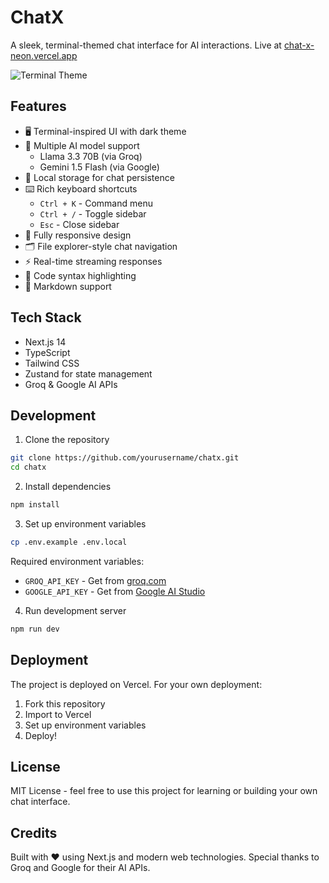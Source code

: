 # ChatX

A sleek, terminal-themed chat interface for AI interactions. Live at [chat-x-neon.vercel.app](https://chat-x-neon.vercel.app/)

![Terminal Theme](https://chat-x-neon.vercel.app/favicon.ico)

## Features

- 🖥️ Terminal-inspired UI with dark theme
- 🤖 Multiple AI model support
  - Llama 3.3 70B (via Groq)
  - Gemini 1.5 Flash (via Google)
- 💾 Local storage for chat persistence
- ⌨️ Rich keyboard shortcuts
  - `Ctrl + K` - Command menu
  - `Ctrl + /` - Toggle sidebar
  - `Esc` - Close sidebar
- 📱 Fully responsive design
- 🗂️ File explorer-style chat navigation
- ⚡ Real-time streaming responses
- 🎨 Code syntax highlighting
- 📝 Markdown support

## Tech Stack

- Next.js 14
- TypeScript
- Tailwind CSS
- Zustand for state management
- Groq & Google AI APIs

## Development

1. Clone the repository
```bash
git clone https://github.com/yourusername/chatx.git
cd chatx
```

2. Install dependencies
```bash
npm install
```

3. Set up environment variables
```bash
cp .env.example .env.local
```
Required environment variables:
- `GROQ_API_KEY` - Get from [groq.com](https://groq.com)
- `GOOGLE_API_KEY` - Get from [Google AI Studio](https://makersuite.google.com)

4. Run development server
```bash
npm run dev
```

## Deployment

The project is deployed on Vercel. For your own deployment:

1. Fork this repository
2. Import to Vercel
3. Set up environment variables
4. Deploy!

## License

MIT License - feel free to use this project for learning or building your own chat interface.

## Credits

Built with ❤️ using Next.js and modern web technologies. Special thanks to Groq and Google for their AI APIs.
